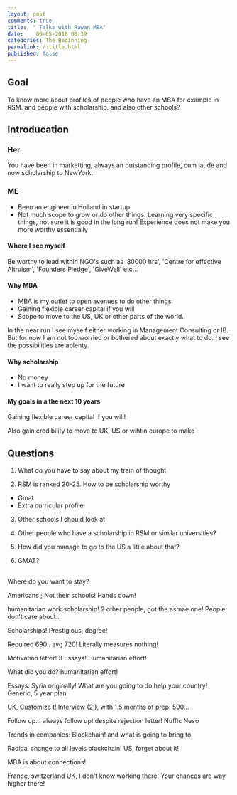 ```yaml
---
layout: post
comments: true
title:  " Talks with Rawan MBA"
date:    06-05-2018 08:39
categories: The Beginning
permalink: /:title.html
published: false
---
```


	

## Goal

To know more about profiles of people who have an MBA for example in
RSM. and people with scholarship. and also other schools?

## Introducation

### Her

You have been in marketting, always an outstanding profile, cum laude
and now scholarship to NewYork.

### ME

- Been an engineer in Holland in startup
- Not much scope to grow or do other things. Learning very specific
  things, not sure it is good in the long run! Experience does not
  make you more worthy essentially

#### Where I see myself

Be worthy to lead within NGO's such as '80000 hrs', 'Centre for
effective Altruism', 'Founders Pledge', 'GiveWell' etc...

#### Why MBA
- MBA is my outlet to open avenues to do other things
- Gaining flexible career capital if you will
- Scope to move to the US, UK or other parts of the world.

In the near run I see myself either working in Management Consulting
or IB. But for now I am not too worried or bothered about exactly what
to do. I see the possibilities are aplenty.

#### Why scholarship

- No money
- I want to really step up for the future

#### My goals in a the next 10 years

Gaining flexible career capital if you will!

Also gain credibility to move to UK, US or wihtin europe to make 

## Questions

1. What do you have to say about my train of thought

2. RSM is ranked 20-25. How to be scholarship worthy

- Gmat
- Extra curricular profile

3. Other schools I should look at

4. Other people who have a scholarship in RSM or similar universities?


5. How did you manage to go to the US a little about that?

6. GMAT?


## 

Where do you want to stay?

Americans ; Not their schools! Hands down!


humanitarian work scholarship! 2 other people, got the asmae one!
People don't care about ..

Scholarships! Prestigious, degree! 

Required 690.. avg 720! Literally measures nothing! 

Motivation letter! 3 Essays! Humanitarian effort!


What did you do? humanitarian effort!

Essays:
Syria originally! What are you going to do help your country!
Generic, 5 year plan


UK, Customize t! Interview (2 ), with 1.5 months of prep: 590...


Follow up... always follow up! despite rejection letter!
Nuffic Neso

Trends in companies: Blockchain! and what is going to bring to


Radical change to all levels blockchain! US, forget about it!

MBA is about connections!

France, switzerland UK, I don't know working there! Your chances are
way higher there!
